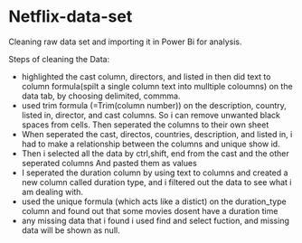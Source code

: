 # Netflix-data-set
Cleaning raw data set and importing it in Power Bi for analysis.


Steps of cleaning the Data:
- highlighted the cast column, directors, and listed in then did text to column formula(spilt a single column text into mulltiple coloumns) on the data tab, by choosing delimited, commma.
- used trim formula (=Trim(column number)) on the description, country, listed in, director, and cast columns. So i can remove unwanted black spaces from cells. Then seperated the columns to their own sheet
- When seperated the cast, directos, countries, description, and listed in, i had to make a relationship between the columns and unique show id.
- Then i selected all the data by ctrl,shift, end from the cast and the other seperated columns And  pasted them as values
- I seperated the duration column by using text to columns and created a new column called duration type, and i filtered out the data to see what i am dealing with.
-  used the unique formula (which acts like a distict) on the duration_type column and found out that some movies dosent have a duration time
-  any missing data that i found i used find and select fuction, and missing data will be shown as null.
  
